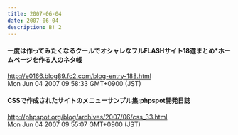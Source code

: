 ```yaml
---
title: 2007-06-04
date: 2007-06-04
description: B! 2
---
```


#### 一度は作ってみたくなるクールでオシャレなフルFLASHサイト18選まとめ*ホームページを作る人のネタ帳
http://e0166.blog89.fc2.com/blog-entry-188.html<br>
Mon Jun 04 2007 09:58:33 GMT+0900 (JST)<br>


#### CSSで作成されたサイトのメニューサンプル集:phpspot開発日誌
http://phpspot.org/blog/archives/2007/06/css_33.html<br>
Mon Jun 04 2007 09:55:07 GMT+0900 (JST)<br>


